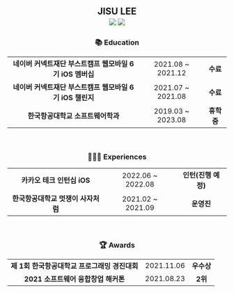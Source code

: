 <div align="center">
  <h2> 
    <span> JISU LEE </span>
    </br>
    <img src="https://hits.seeyoufarm.com/api/count/incr/badge.svg?url=https%3A%2F%2Fgithub.com%2Ftmfrlrkvlek&count_bg=%234A75FF&title_bg=%23FDFDFC&icon=&icon_color=%23E7E7E7&title=%F0%9F%91%8B&edge_flat=true"/> 
    <a href="https://solved.ac/wltn2814">
      <img src="http://mazassumnida.wtf/api/mini/generate_badge?boj=wltn2814"/>
    </a>
  </h2>
  
  <h3>📚 Education</h3>
  <table>
    <tr align="center">
      <td> <b>네이버 커넥트재단 부스트캠프 웹모바일 6기 iOS 멤버십</b> </td>
      <td> 2021.08 ~ 2021.12 </td>
      <td> <b>수료</b> </td>
    </tr><tr align="center">
      <td> <b>네이버 커넥트재단 부스트캠프 웹모바일 6기 iOS 챌린지</b> </td>
      <td> 2021.07 ~ 2021.08 </td>
      <td> <b>수료</b> </td>
    </tr><tr align="center">
      <td> <b>한국항공대학교 소프트웨어학과</b> </td>
      <td> 2019.03 ~ 2023.08 </td>
      <td> <b>휴학중</b> </td>
    </tr>
  </table>
  <br>

  <h3>🙋🏻‍♂️ Experiences</h3>
  <table>
    <tr align="center">
      <td> <b>카카오 테크 인턴십 iOS</b> </td>
      <td> 2022.06 ~ 2022.08 </td>
      <td> <b>인턴(진행 예정)</b> </td>
    </tr><tr align="center">
      <td> <b>한국항공대학교 멋쟁이 사자처럼</b> </td>
      <td> 2021.02 ~ 2021.09 </td>
      <td> <b>운영진</b> </td>
    </tr>
  </table>
  <br>

  <h3>🏆 Awards</h3>
  <table style="text-align: center;">
    <tr align="center">
      <td> <b>제 1회 한국항공대학교 프로그래밍 경진대회</b> </td>
      <td> 2021.11.06 </td>
      <td> <b>우수상</b> </td>
    </tr><tr align="center">
      <td> <b>2021 소프트웨어 융합창업 해커톤</b> </td>
      <td> 2021.08.23 </td>
      <td> <b>2위</b> </td>
    </tr>
  </table>
</div>


